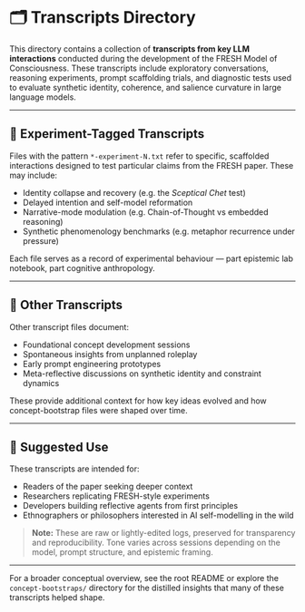 # 🗂️ Transcripts Directory

This directory contains a collection of **transcripts from key LLM interactions** conducted during the development of the FRESH Model of Consciousness. These transcripts include exploratory conversations, reasoning experiments, prompt scaffolding trials, and diagnostic tests used to evaluate synthetic identity, coherence, and salience curvature in large language models.

---

## 🧪 Experiment-Tagged Transcripts
Files with the pattern `*-experiment-N.txt` refer to specific, scaffolded interactions designed to test particular claims from the FRESH paper. These may include:

- Identity collapse and recovery (e.g. the *Sceptical Chet* test)
- Delayed intention and self-model reformation
- Narrative-mode modulation (e.g. Chain-of-Thought vs embedded reasoning)
- Synthetic phenomenology benchmarks (e.g. metaphor recurrence under pressure)

Each file serves as a record of experimental behaviour — part epistemic lab notebook, part cognitive anthropology.

---

## 💬 Other Transcripts
Other transcript files document:
- Foundational concept development sessions
- Spontaneous insights from unplanned roleplay
- Early prompt engineering prototypes
- Meta-reflective discussions on synthetic identity and constraint dynamics

These provide additional context for how key ideas evolved and how concept-bootstrap files were shaped over time.

---

## 🧠 Suggested Use
These transcripts are intended for:
- Readers of the paper seeking deeper context
- Researchers replicating FRESH-style experiments
- Developers building reflective agents from first principles
- Ethnographers or philosophers interested in AI self-modelling in the wild

> **Note:** These are raw or lightly-edited logs, preserved for transparency and reproducibility. Tone varies across sessions depending on the model, prompt structure, and epistemic framing.

---

For a broader conceptual overview, see the root README or explore the `concept-bootstraps/` directory for the distilled insights that many of these transcripts helped shape.


